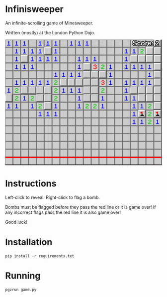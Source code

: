 # Infinisweeper

An infinite-scrolling game of Minesweeper.

Written (mostly) at the London Python Dojo.

![Screenshot](infinisweeper.png)

# Instructions

Left-click to reveal. Right-click to flag a bomb.

Bombs must be flagged before they pass the red line or it is game over! If any
incorrect flags pass the red line it is also game over!

Good luck!


# Installation

    pip install -r requirements.txt


# Running

    pgzrun game.py
